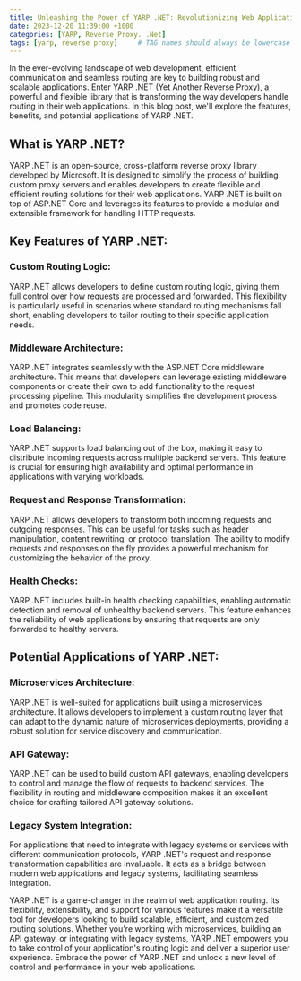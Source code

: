 ```yaml
---
title: Unleashing the Power of YARP .NET: Revolutionizing Web Application Routing
date: 2023-12-20 11:39:00 +1000
categories: [YARP, Reverse Proxy. .Net]
tags: [yarp, reverse proxy]     # TAG names should always be lowercase
---
```


In the ever-evolving landscape of web development, efficient communication and seamless routing are key to building robust and scalable applications. Enter YARP .NET (Yet Another Reverse Proxy), a powerful and flexible library that is transforming the way developers handle routing in their web applications. In this blog post, we'll explore the features, benefits, and potential applications of YARP .NET.

## What is YARP .NET?
YARP .NET is an open-source, cross-platform reverse proxy library developed by Microsoft. It is designed to simplify the process of building custom proxy servers and enables developers to create flexible and efficient routing solutions for their web applications. YARP .NET is built on top of ASP.NET Core and leverages its features to provide a modular and extensible framework for handling HTTP requests.

## Key Features of YARP .NET:

### Custom Routing Logic:
YARP .NET allows developers to define custom routing logic, giving them full control over how requests are processed and forwarded. This flexibility is particularly useful in scenarios where standard routing mechanisms fall short, enabling developers to tailor routing to their specific application needs.

### Middleware Architecture:
YARP .NET integrates seamlessly with the ASP.NET Core middleware architecture. This means that developers can leverage existing middleware components or create their own to add functionality to the request processing pipeline. This modularity simplifies the development process and promotes code reuse.

### Load Balancing:
YARP .NET supports load balancing out of the box, making it easy to distribute incoming requests across multiple backend servers. This feature is crucial for ensuring high availability and optimal performance in applications with varying workloads.

### Request and Response Transformation:
YARP .NET allows developers to transform both incoming requests and outgoing responses. This can be useful for tasks such as header manipulation, content rewriting, or protocol translation. The ability to modify requests and responses on the fly provides a powerful mechanism for customizing the behavior of the proxy.

### Health Checks:
YARP .NET includes built-in health checking capabilities, enabling automatic detection and removal of unhealthy backend servers. This feature enhances the reliability of web applications by ensuring that requests are only forwarded to healthy servers.

## Potential Applications of YARP .NET:

### Microservices Architecture:
YARP .NET is well-suited for applications built using a microservices architecture. It allows developers to implement a custom routing layer that can adapt to the dynamic nature of microservices deployments, providing a robust solution for service discovery and communication.

### API Gateway:
YARP .NET can be used to build custom API gateways, enabling developers to control and manage the flow of requests to backend services. The flexibility in routing and middleware composition makes it an excellent choice for crafting tailored API gateway solutions.

### Legacy System Integration:
For applications that need to integrate with legacy systems or services with different communication protocols, YARP .NET's request and response transformation capabilities are invaluable. It acts as a bridge between modern web applications and legacy systems, facilitating seamless integration.


YARP .NET is a game-changer in the realm of web application routing. Its flexibility, extensibility, and support for various features make it a versatile tool for developers looking to build scalable, efficient, and customized routing solutions. Whether you're working with microservices, building an API gateway, or integrating with legacy systems, YARP .NET empowers you to take control of your application's routing logic and deliver a superior user experience. Embrace the power of YARP .NET and unlock a new level of control and performance in your web applications.